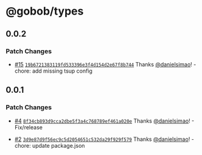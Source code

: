 # @gobob/types

## 0.0.2

### Patch Changes

- [#15](https://github.com/bob-collective/sats-wagmi/pull/15) [`19b6721383119fd533396e3f4d154d2e67f8b744`](https://github.com/bob-collective/sats-wagmi/commit/19b6721383119fd533396e3f4d154d2e67f8b744) Thanks [@danielsimao](https://github.com/danielsimao)! - chore: add missing tsup config

## 0.0.1

### Patch Changes

- [#4](https://github.com/bob-collective/sats-wagmi/pull/4) [`8f34cb893d9cca2dbe5f3a4c768789ef461a020e`](https://github.com/bob-collective/sats-wagmi/commit/8f34cb893d9cca2dbe5f3a4c768789ef461a020e) Thanks [@danielsimao](https://github.com/danielsimao)! - Fix/release

- [#2](https://github.com/bob-collective/sats-wagmi/pull/2) [`3d9e87d9f56ec9c5d2054651c532da29f929f579`](https://github.com/bob-collective/sats-wagmi/commit/3d9e87d9f56ec9c5d2054651c532da29f929f579) Thanks [@danielsimao](https://github.com/danielsimao)! - chore: update package.json
